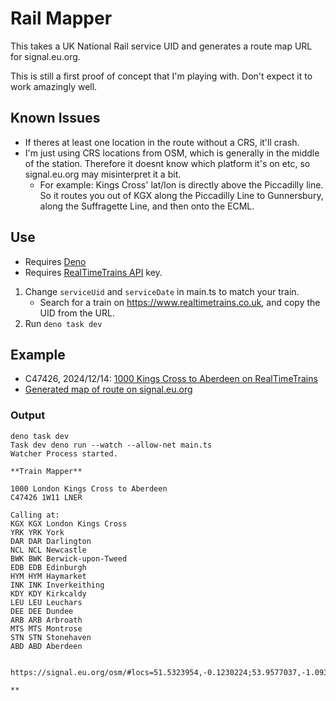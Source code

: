 # Rail Mapper
This takes a UK National Rail service UID and generates a route map URL for signal.eu.org.

This is still a first proof of concept that I'm playing with. Don't expect it to work amazingly well.

## Known Issues
* If theres at least one location in the route without a CRS, it'll crash.
* I'm just using CRS locations from OSM, which is generally in the middle of the station. Therefore it doesnt know which platform it's on etc, so signal.eu.org may misinterpret it a bit.
    * For example: Kings Cross' lat/lon is directly above the Piccadilly line. So it routes you out of KGX along the Piccadilly Line to Gunnersbury, along the Suffragette Line, and then onto the ECML.

## Use
* Requires [Deno](https://deno.com/)
* Requires [RealTimeTrains API](https://api.rtt.io/) key.

1. Change `serviceUid` and `serviceDate` in main.ts to match your train.
    * Search for a train on https://www.realtimetrains.co.uk, and copy the UID from the URL.
1. Run `deno task dev`

## Example

* C47426, 2024/12/14: [1000 Kings Cross to Aberdeen on RealTimeTrains](https://www.realtimetrains.co.uk/service/gb-nr:C47426/2024-12-14#allox_id=0)
* [Generated map of route on signal.eu.org](https://signal.eu.org/osm/#locs=51.532395,-0.123022;53.957704,-1.093730;54.520662,-1.546691;54.968336,-1.616046;55.774555,-2.010542;55.951902,-3.190420;55.945184,-3.219374;56.035239,-3.395417;56.111999,-3.167054;56.374796,-2.893855;56.457149,-2.969749;56.559338,-2.589274;56.712830,-2.472217;56.966862,-2.225283;57.142649,-2.097635)

### Output

```
deno task dev
Task dev deno run --watch --allow-net main.ts
Watcher Process started.

**Train Mapper**

1000 London Kings Cross to Aberdeen
C47426 1W11 LNER 

Calling at:
KGX KGX London Kings Cross
YRK YRK York
DAR DAR Darlington
NCL NCL Newcastle
BWK BWK Berwick-upon-Tweed
EDB EDB Edinburgh
HYM HYM Haymarket
INK INK Inverkeithing
KDY KDY Kirkcaldy
LEU LEU Leuchars
DEE DEE Dundee
ARB ARB Arbroath
MTS MTS Montrose
STN STN Stonehaven
ABD ABD Aberdeen

 https://signal.eu.org/osm/#locs=51.5323954,-0.1230224;53.9577037,-1.0937301;54.5206617,-1.5466911;54.9683364,-1.616046;55.7745555,-2.0105423;55.9519018,-3.1904199;55.9451838,-3.2193738;56.0352386,-3.3954171;56.1119986,-3.1670545;56.374796,-2.8938545;56.4571485,-2.9697488;56.5593376,-2.5892737;56.7128296,-2.4722165;56.9668616,-2.225283;57.1426487,-2.0976346;

**
```